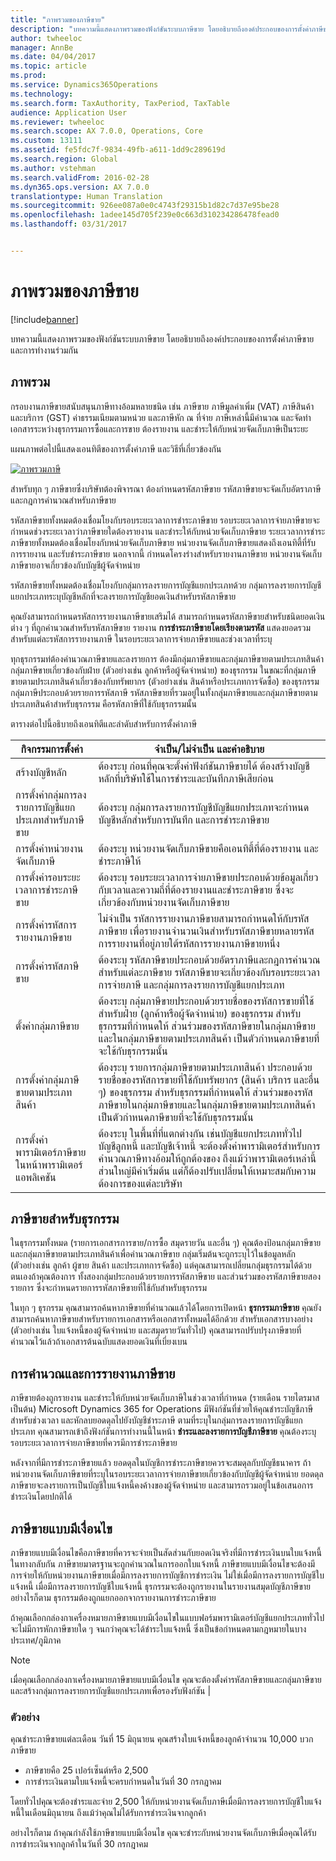 ```yaml
---
title: "ภาพรวมของภาษีขาย"
description: "บทความนี้แสดงภาพรวมของฟังก์ชันระบบภาษีขาย โดยอธิบายถึงองค์ประกอบของการตั้งค่าภาษีขายและการทำงานร่วมกัน"
author: twheeloc
manager: AnnBe
ms.date: 04/04/2017
ms.topic: article
ms.prod: 
ms.service: Dynamics365Operations
ms.technology: 
ms.search.form: TaxAuthority, TaxPeriod, TaxTable
audience: Application User
ms.reviewer: twheeloc
ms.search.scope: AX 7.0.0, Operations, Core
ms.custom: 13111
ms.assetid: fe5fdc7f-9834-49fb-a611-1dd9c289619d
ms.search.region: Global
ms.author: vstehman
ms.search.validFrom: 2016-02-28
ms.dyn365.ops.version: AX 7.0.0
translationtype: Human Translation
ms.sourcegitcommit: 926ee087a0e0c4743f29315b1d82c7d37e95be28
ms.openlocfilehash: 1adee145d705f239e0c663d310234286478fead0
ms.lasthandoff: 03/31/2017


---
```


# <a name="sales-tax-overview"></a>ภาพรวมของภาษีขาย

[!include[banner](../includes/banner.md)]


บทความนี้แสดงภาพรวมของฟังก์ชันระบบภาษีขาย โดยอธิบายถึงองค์ประกอบของการตั้งค่าภาษีขายและการทำงานร่วมกัน

<a name="overview"></a>ภาพรวม
--------

กรอบงานภาษีขายสนับสนุนภาษีทางอ้อมหลายชนิด เช่น ภาษีขาย ภาษีมูลค่าเพิ่ม (VAT) ภาษีสินค้าและบริการ (GST) ค่าธรรมเนียมตามหน่วย และภาษีหัก ณ ที่จ่าย ภาษีเหล่านี้มีคำนวณ และจัดทำเอกสารระหว่างธุรกรรมการซื้อและการขาย ต้องรายงาน และชำระให้กับหน่วยจัดเก็บภาษีเป็นระยะ 

แผนภาพต่อไปนี้แสดงเอนทิตีของการตั้งค่าภาษี และวิธีที่เกี่ยวข้องกัน

[![ภาพรวมภาษี](./media/taxoverview1-300x209.jpg)](./media/taxoverview1.jpg) 

สำหรับทุก ๆ ภาษีขายซึ่งบริษัทต้องพิจารณา ต้องกำหนดรหัสภาษีขาย รหัสภาษีขายจะจัดเก็บอัตราภาษีและกฎการคำนวณสำหรับภาษีขาย 

รหัสภาษีขายทั้งหมดต้องเชื่อมโยงกับรอบระยะเวลาการชำระภาษีขาย รอบระยะเวลาการจ่ายภาษีขายจะกำหนดช่วงระยะเวลาว่าภาษีขายใดต้องรายงาน และชำระให้กับหน่วยจัดเก็บภาษีขาย ระยะเวลาการชำระภาษีขายทั้งหมดต้องเชื่อมโยงกับหน่วยจัดเก็บภาษีขาย หน่วยงานจัดเก็บภาษีขายแสดงถึงเอนทิตี้ที่รับการรายงาน และรับชำระภาษีขาย นอกจากนี้ กำหนดโครงร่างสำหรับรายงานภาษีขาย หน่วยงานจัดเก็บภาษีขายอาจเกี่ยวข้องกับบัญชีผู้จัดจำหน่าย 

รหัสภาษีขายทั้งหมดต้องเชื่อมโยงกับกลุ่มการลงรายการบัญชีแยกประเภทด้วย กลุ่มการลงรายการบัญชีแยกประเภทระบุบัญชีหลักที่จะลงรายการบัญชียอดเงินสำหรับรหัสภาษีขาย 

คุณยังสามารถกำหนดรหัสการรายงานภาษีขายเสริมได้ สามารถกำหนดรหัสภาษีขายสำหรับชนิดยอดเงินต่าง ๆ ที่ถูกคำนวณสำหรับรหัสภาษีขาย รายงาน **การชำระภาษีขายโดยเรียงตามรหัส** แสดงยอดรวมสำหรับแต่ละรหัสการรายงานภาษี ในรอบระยะเวลาการจ่ายภาษีขายและช่วงเวลาที่ระบุ 

ทุกธุรกรรมท่ต้องคำนวณภาษีขายและลงรายการ ต้องมีกลุ่มภาษีขายและกลุ่มภาษีขายตามประเภทสินค้า กลุ่มภาษีขายเกี่ยวข้องกับฝ่าย (ตัวอย่างเช่น ลูกค้าหรือผู้จัดจำหน่าย) ของธุรกรรม ในขณะที่กลุ่มภาษีขายตามประเภทสินค้าเกี่ยวข้องกับทรัพยากร (ตัวอย่างเช่น สินค้าหรือประเภทการจัดซื้อ) ของธุรกรรม กลุ่มภาษีประกอบด้วยรายการรหัสภาษี รหัสภาษีขายที่รวมอยู่ในทั้งกลุ่มภาษีขายและกลุ่มภาษีขายตามประเภทสินค้าสำหรับธุรกรรม คือรหัสภาษีที่ใช้กับธุรกรรมนั้น 

ตารางต่อไปนี้อธิบายถึงเอนทิตีและลำดับสำหรับการตั้งค่าภาษี

| กิจกรรมการตั้งค่า                                                  | จำเป็น/ไม่จำเป็น และคำอธิบาย                                                                                                                                                                                                                                                                                         |
|-----------------------------------------------------------------|---------------------------------------------------------------------------------------------------------------------------------------------------------------------------------------------------------------------------------------------------------------------------------------------------------------------------|
| สร้างบัญชีหลัก                                           | ต้องระบุ ก่อนที่คุณจะตั้งค่าฟังก์ชันภาษีขายได้ ต้องสร้างบัญชีหลักที่บริษัทใช้ในการชำระและบันทึกภาษีเสียก่อน                                                                                                                                                                             |
| การตั้งค่ากลุ่มการลงรายการบัญชีแยกประเภทสำหรับภาษีขาย                     | ต้องระบุ กลุ่มการลงรายการบัญชีบัญชีแยกประเภทจะกำหนดบัญชีหลักสำหรับการบันทึก และการชำระภาษีขาย                                                                                                                                                                                                                            |
| การตั้งค่าหน่วยงานจัดเก็บภาษี                                   | ต้องระบุ หน่วยงานจัดเก็บภาษีขายคือเอนทิตี้ที่ต้องรายงาน และชำระภาษีให้                                                                                                                                                                                                                                   |
| การตั้งค่ารอบระยะเวลาการชำระภาษีขาย                            | ต้องระบุ รอบระยะเวลาการจ่ายภาษีขายประกอบด้วยข้อมูลเกี่ยวกับเวลาและความถี่ที่ต้องรายงานและชำระภาษีขาย ซึ่งจะเกี่ยวข้องกับหน่วยงานจัดเก็บภาษีขาย                                                                                                                                                       |
| การตั้งค่ารหัสการรายงานภาษีขาย                               | ไม่จำเป็น รหัสการรายงานภาษีขายสามารถกำหนดให้กับรหัสภาษีขาย เพื่อรายงานจำนวนเงินสำหรับรหัสภาษีขายหลายรหัสการรายงานที่อยู่ภายใต้รหัสการรายงานภาษีขายหนึ่ง                                                                                                                                                                 |
| การตั้งค่ารหัสภาษีขาย                                         | ต้องระบุ รหัสภาษีขายประกอบด้วยอัตราภาษีและกฎการคำนวณสำหรับแต่ละภาษีขาย รหัสภาษีขายจะเกี่ยวข้องกับรอบระยะเวลาการจ่ายภาษี และกลุ่มการลงรายการบัญชีแยกประเภท                                                                                                                                        |
| ตั้งค่ากลุ่มภาษีขาย                                        | ต้องระบุ กลุ่มภาษีขายประกอบด้วยรายชื่อของรหัสการขายที่ใช้สำหรับฝ่าย (ลูกค้าหรือผู้จัดจำหน่าย) ของธุรกรรม สำหรับธุรกรรมที่กำหนดให้ ส่วนร่วมของรหัสภาษีขายในกลุ่มภาษีขายและในกลุ่มภาษีขายตามประเภทสินค้า เป็นตัวกำหนดภาษีขายที่จะใช้กับธุรกรรมนั้น                  |
| การตั้งค่ากลุ่มภาษีขายตามประเภทสินค้า                                   | ต้องระบุ รายการกลุ่มภาษีขายตามประเภทสินค้า ประกอบด้วยรายชื่อของรหัสการขายที่ใช้กับทรัพยากร (สินค้า บริการ และอื่น ๆ) ของธุรกรรม สำหรับธุรกรรมที่กำหนดให้ ส่วนร่วมของรหัสภาษีขายในกลุ่มภาษีขายและในกลุ่มภาษีขายตามประเภทสินค้า เป็นตัวกำหนดภาษีขายที่จะใช้กับธุรกรรมนั้น |
| การตั้งค่าพารามิเตอร์ภาษีขายในหน้าพารามิเตอร์แอพลิเคชัน | ต้องระบุ ในพื้นที่ที่แตกต่างกัน เช่นบัญชีแยกประเภททั่วไป บัญชีลูกหนี้ และบัญชีเจ้าหนี้ จะต้องตั้งค่าพารามิเตอร์สำหรับการคำนวณภาษีทางอ้อมให้ถูกต้องของ ถึงแม้ว่าพารามิเตอร์เหล่านี้ส่วนใหญ่มีค่าเริ่มต้น แต่ก็ต้องปรับเปลี่ยนให้เหมาะสมกับความต้องการของแต่ละบริษัท                                          |

## <a name="sales-tax-on-transactions"></a>ภาษีขายสำหรับธุรกรรม
ในธุรกรรมทั้งหมด (รายการเอกสารการขาย/การซื้อ สมุดรายวัน และอื่น ๆ) คุณต้องป้อนกลุ่มภาษีขายและกลุ่มภาษีขายตามประเภทสินค้าเพื่อคำนวณภาษีขาย กลุ่มเริ่มต้นจะถูกระบุไว้ในข้อมูลหลัก (ตัวอย่างเช่น ลูกค้า ผู้ขาย สินค้า และประเภทการจัดซื้อ) แต่คุณสามารถเปลี่ยนกลุ่มธุรกรรมได้ด้วยตนเองถ้าคุณต้องการ ทั้งสองกลุ่มประกอบด้วยรายการรหัสภาษีขาย และส่วนร่วมของรหัสภาษีขายสองรายการ ซึ่งจะกำหนดรายการรหัสภาษีขายที่ใช้กับสำหรับธุรกรรม 

ในทุก ๆ ธุรกรรม คุณสามารถค้นหาภาษีขายที่คำนวณแล้วได้โดยการเปิดหน้า **ธุรกรรมภาษีขาย** คุณยังสามารถค้นหาภาษีขายสำหรับรายการเอกสารหรือเอกสารทั้งหมดได้อีกด้วย สำหรับเอกสารบางอย่าง (ตัวอย่างเช่น ใบแจ้งหนี้ของผู้จัดจำหน่าย และสมุดรายวันทั่วไป) คุณสามารถปรับปรุงภาษีขายที่คำนวณไว้แล้วถ้าเอกสารต้นฉบับแสดงยอดเงินที่เบี่ยงเบน

## <a name="sales-tax-settlement-and-reporting"></a>การคำนวณและการรายงานภาษีขาย
ภาษีขายต้องถูกรายงาน และชำระให้กับหน่วยจัดเก็บภาษีในช่วงเวลาที่กำหนด (รายเดือน รายไตรมาส เป็นต้น) Microsoft Dynamics 365 for Operations มีฟังก์ชันที่ช่วยให้คุณชำระบัญชีภาษีสำหรับช่วงเวลา และหักลบยอดดุลไปยังบัญชีชำระภาษี ตามที่ระบุในกลุ่มการลงรายการบัญชีแยกประเภท คุณสามารถเข้าถึงฟังก์ชันการทำงานนี้ในหน้า **ชำระและลงรายการบัญชีภาษีขาย** คุณต้องระบุรอบระยะเวลาการจ่ายภาษีขายที่ควรมีการชำระภาษีขาย 

หลังจากที่มีการชำระภาษีขายแล้ว ยอดดุลในบัญชีการชำระภาษีขายควรจะสมดุลกับบัญชีธนาคาร ถ้าหน่วยงานจัดเก็บภาษีขายที่ระบุในรอบระยะเวลาการจ่ายภาษีขายเกี่ยวข้องกับบัญชีผู้จัดจำหน่าย ยอดดุลภาษีขายจะลงรายการเป็นบัญชีใบแจ้งหนี้คงค้างของผู้จัดจำหน่าย และสามารถรวมอยู่ในข้อเสนอการชำระเงินโดยปกติได้

## <a name="conditional-sales-tax"></a>ภาษีขายแบบมีเงื่อนไข
ภาษีขายแบบมีเงื่อนไขคือภาษีขายที่ควรจะจ่ายเป็นสัดส่วนกับยอดเงินจริงที่มีการชำระเงินบนใบแจ้งหนี้ ในทางกลับกัน ภาษีขายมาตรฐานจะถูกคำนวณในการออกใบแจ้งหนี้ ภาษีขายแบบมีเงื่อนไขจะต้องมีการจ่ายให้กับหน่วยงานภาษีขายเมื่อมีการลงรายการบัญชีการชำระเงิน ไม่ใช่เมื่อมีการลงรายการบัญชีใบแจ้งหนี้ เมื่อมีการลงรายการบัญชีใบแจ้งหนี้ ธุรกรรมจะต้องถูกรายงานในรายงานสมุดบัญชีภาษีขาย อย่างไรก็ตาม ธุรกรรมต้องถูกแยกออกจากรายงานการชำระภาษีขาย 

ถ้าคุณเลือกกล่องกาเครื่องหมายภาษีขายแบบมีเงื่อนไขในแบบฟอร์มพารามิเตอร์บัญชีแยกประเภททั่วไป จะไม่มีการหักภาษีขายใด ๆ จนกว่าคุณจะได้ชำระใบแจ้งหนี้ ซึ่งเป็นข้อกำหนดตามกฎหมายในบางประเทศ/ภูมิภาค

> [!NOTE]
> เมื่อคุณเลือกกล่องกาเครื่องหมายภาษีขายแบบมีเงื่อนไข คุณจะต้องตั้งค่ารหัสภาษีขายและกลุ่มภาษีขาย และสร้างกลุ่มการลงรายการบัญชีแยกประเภทเพื่อรองรับฟังก์ชัน |

###  <a name="example"></a>ตัวอย่าง

คุณชำระภาษีขายแต่ละเดือน วันที่ 15 มิถุนายน คุณสร้างใบแจ้งหนี้ของลูกค้าจำนวน 10,000 บวกภาษีขาย
-   ภาษีขายคือ 25 เปอร์เซ็นต์หรือ 2,500
-   การชำระเงินตามใบแจ้งหนี้จะครบกำหนดในวันที่ 30 กรกฎาคม

โดยทั่วไปคุณจะต้องชำระและจ่าย 2,500 ให้กับหน่วยงานจัดเก็บภาษีเมื่อมีการลงรายการบัญชีใบแจ้งหนี้ในเดือนมิถุนายน ถึงแม้ว่าคุณไม่ได้รับการชำระเงินจากลูกค้า 

อย่างไรก็ตาม ถ้าคุณกำลังใช้ภาษีขายแบบมีเงื่อนไข คุณจะชำระกับหน่วยงานจัดเก็บภาษีเมื่อคุณได้รับการชำระเงินจากลูกค้าในวันที่ 30 กรกฎาคม





